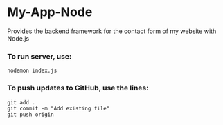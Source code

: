 # My-App-Node
Provides the backend framework for the contact form of my website with Node.js

### To run server, use:
```
nodemon index.js
```

### To push updates to GitHub, use the lines:
````
git add .
git commit -m "Add existing file"
git push origin
````